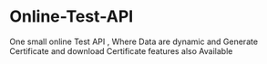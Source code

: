 # Online-Test-API
One small online Test API , Where Data are dynamic and Generate Certificate and download Certificate features also Available
